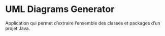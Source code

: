 
# UML Diagrams Generator

Application qui permet d’extraire l’ensemble des classes et packages
d’un projet Java.
